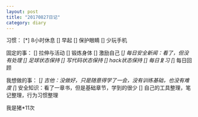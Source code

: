 ```yaml
---
layout: post
title: "20170827日记"
category: diary
---
```


习惯：
[*] 8小时休息
[] 早起
[] 保护眼睛
[] 少玩手机

固定的事：
[] 拉伸与活动
[] 锻炼身体
[] 激励自己
[*] 每日安全新闻：看了，但没有处理
[] 足球状态保持
[] 写代码状态保持
[] hack状态保持
[] 每日复习
[*] 每日回顾

我想做的事：
[*] 吉他：没做好，只是随意得学了一会，没有训练基础，也没有难度
[*] 安全知识：看了一章书，但是基础章节，学到的很少
[] 自己的工具整理，笔记整理，行为习惯整理


我是猪*11次